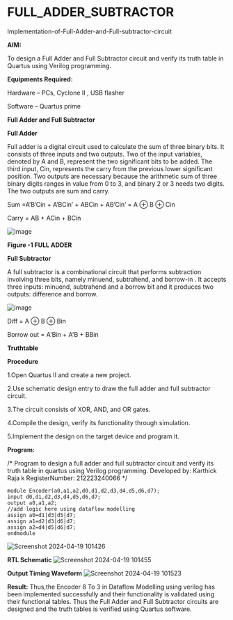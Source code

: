 # FULL_ADDER_SUBTRACTOR

Implementation-of-Full-Adder-and-Full-subtractor-circuit

**AIM:**

To design a Full Adder and Full Subtractor circuit and verify its truth table in Quartus using Verilog programming.

**Equipments Required:**

Hardware – PCs, Cyclone II , USB flasher

Software – Quartus prime

**Full Adder and Full Subtractor**

**Full Adder**

Full adder is a digital circuit used to calculate the sum of three binary bits. It consists of three inputs and two outputs. Two of the input variables, denoted by A and B, represent the two significant bits to be added. The third input, Cin, represents the carry from the previous lower significant position. Two outputs are necessary because the arithmetic sum of three binary digits ranges in value from 0 to 3, and binary 2 or 3 needs two digits. The two outputs are sum and carry.

Sum =A’B’Cin + A’BCin’ + ABCin + AB’Cin’ = A ⊕ B ⊕ Cin 

Carry = AB + ACin + BCin

![image](https://github.com/naavaneetha/FULL_ADDER_SUBTRACTOR/assets/154305477/0f30ba51-5ffb-4198-845f-18e054f675e7)

**Figure -1 FULL ADDER**

**Full Subtractor**

A full subtractor is a combinational circuit that performs subtraction involving three bits, namely minuend, subtrahend, and borrow-in . It accepts three inputs: minuend, subtrahend and a borrow bit and it produces two outputs: difference and borrow.

![image](https://github.com/naavaneetha/FULL_ADDER_SUBTRACTOR/assets/154305477/02b24f51-ab51-4304-9ad6-7b81ffc1ead5)

Diff = A ⊕ B ⊕ Bin 

Borrow out = A'Bin + A'B + BBin

**Truthtable**

**Procedure**

1.Open Quartus II and create a new project.

2.Use schematic design entry to draw the full adder and full subtractor circuit.

3.The circuit consists of XOR, AND, and OR gates.

4.Compile the design, verify its functionality through simulation.

5.Implement the design on the target device and program it.

**Program:**

/* Program to design a full adder and full subtractor circuit and verify its truth table in quartus using Verilog programming. 
Developed by: Karthick Raja k
RegisterNumber: 212223240066
*/

```
module Encoder(a0,a1,a2,d0,d1,d2,d3,d4,d5,d6,d7);
input d0,d1,d2,d3,d4,d5,d6,d7;
output a0,a1,a2;
//add logic here using dataflow modelling
assign a0=d1|d3|d5|d7;
assign a1=d2|d3|d6|d7;
assign a2=d4|d5|d6|d7;
endmodule
```
![Screenshot 2024-04-19 101426](https://github.com/Karthickraja23006120/FULL_ADDER_SUBTRACTOR/assets/139335315/4c92350e-1719-40b1-a0e5-dff874a8fea1)

**RTL Schematic**
![Screenshot 2024-04-19 101455](https://github.com/Karthickraja23006120/FULL_ADDER_SUBTRACTOR/assets/139335315/7fcf9ebc-7203-406e-aa5f-ed6a96662a58)

**Output Timing Waveform**
![Screenshot 2024-04-19 101523](https://github.com/Karthickraja23006120/FULL_ADDER_SUBTRACTOR/assets/139335315/5ac69443-100a-409e-9230-a949dc10c9f0)

**Result:**
Thus,the Encoder 8 To 3 in Dataflow Modelling using verilog has been implemented successfully and their functionality is validated using their functional tables.
Thus the Full Adder and Full Subtractor circuits are designed and the truth tables is verified using Quartus software.



